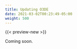 ```yaml
---
title: Updating O3DE
date: 2021-03-02T00:23:49-05:00
weight: 500
---
```


{{< preview-new >}}

Coming soon.
